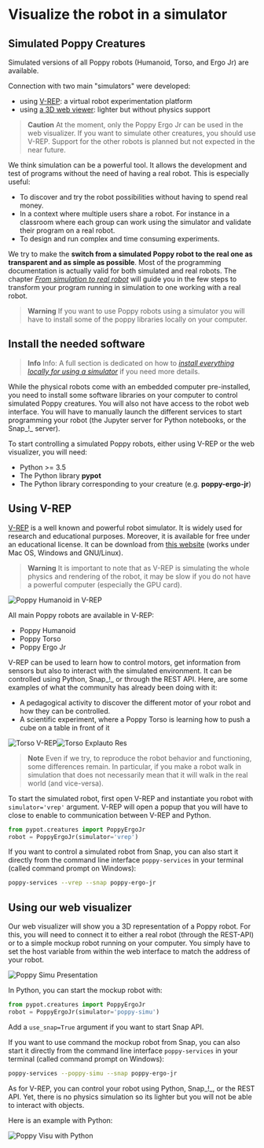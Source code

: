 # Visualize the robot in a simulator

## Simulated Poppy Creatures

Simulated versions of all Poppy robots (Humanoid, Torso, and Ergo Jr) are available.

Connection with two main "simulators" were developed:
* using [V-REP](http://www.coppeliarobotics.com): a virtual robot experimentation platform
* using [a 3D web viewer](http://simu.poppy-project.org): lighter but without physics support

> **Caution** At the moment, only the Poppy Ergo Jr can be used in the web visualizer. If you want to simulate other creatures, you should use V-REP. Support for the other robots is planned but not expected in the near future.

We think simulation can be a powerful tool. It allows the development and test of programs without the need of having a real robot. This is especially useful:

* To discover and try the robot possibilities without having to spend real money.
* In a context where multiple users share a robot. For instance in a classroom where each group can work using the simulator and validate their program on a real robot.
* To design and run complex and time consuming experiments.

We try to make the **switch from a simulated Poppy robot to the real one as transparent and as simple as possible**.
Most of the programming documentation is actually valid for both simulated and real robots.
The chapter *[From simulation to real robot](../from-simulation-to-real-robot/README.md)* will guide you in the few steps to transform your program running in simulation to one working with a real robot.

> **Warning** If you want to use Poppy robots using a simulator you will have to install some of the poppy libraries locally on your computer.

## Install the needed software

> **Info** Info: A full section is dedicated on how to *[install everything locally for using a simulator](../installation/install-poppy-softwares.md)* if you need more details.

While the physical robots come with an embedded computer pre-installed, you need to install some software libraries on your computer to control simulated Poppy creatures.
You will also not have access to the robot web interface.
You will have to manually launch the different services to start programming your robot (the Jupyter server for Python notebooks, or the Snap_!_ server).

To start controlling a simulated Poppy robots, either using V-REP or the web visualizer, you will need:
* Python >= 3.5
* The Python library **pypot**
* The Python library corresponding to your creature (e.g. **poppy-ergo-jr**)


## Using V-REP

[V-REP](http://www.coppeliarobotics.com) is a well known and powerful robot simulator. It is widely used for research and educational purposes. Moreover, it is available for free under an educational license. It can be download from [this website](http://www.coppeliarobotics.com/downloads.html) (works under Mac OS, Windows and GNU/Linux).

> **Warning** It is important to note that as V-REP is simulating the whole physics and rendering of the robot, it may be slow if you do not have a powerful computer (especially the GPU card).

![Poppy Humanoid in V-REP](../img/humanoid/vrep.png)

All main Poppy robots are available in V-REP:
* Poppy Humanoid
* Poppy Torso
* Poppy Ergo Jr

V-REP can be used to learn how to control motors, get information from sensors but also to interact with the simulated environment.
It can be controlled using Python, Snap_!_ or through the REST API.
Here, are some examples of what the community has already been doing with it:
* A pedagogical activity to discover the different motor of your robot and how they can be controlled.
* A scientific experiment, where a Poppy Torso is learning how to push a cube on a table in front of it

![Torso V-REP](../img/torso/explauto-vrep.png)![Torso Explauto Res](../img/torso/explauto-res.png)

> **Note** Even if we try, to reproduce the robot behavior and functioning, some differences remain. In particular, if you make a robot walk in simulation that does not necessarily mean that it will walk in the real world (and vice-versa).

To start the simulated robot, first open V-REP and instantiate you robot with `simulator='vrep'` argument. V-REP will open a popup that you will have to close to enable to communication between V-REP and Python.

```python
from pypot.creatures import PoppyErgoJr
robot = PoppyErgoJr(simulator='vrep')
```

If you want to control a simulated robot from Snap, you can also start it directly from the command line interface `poppy-services` in your terminal (called command prompt on Windows):
```bash
poppy-services --vrep --snap poppy-ergo-jr
```

## Using our web visualizer

Our web visualizer will show you a 3D representation of a Poppy robot.
For this, you will need to connect it to either a real robot (through the REST-API) or to a simple mockup robot running on your computer.
You simply have to set the host variable from within the web interface to match the address of your robot.

![Poppy Simu Presentation](../img/visu/presentation.png)

In Python, you can start the mockup robot with:
```python
from pypot.creatures import PoppyErgoJr
robot = PoppyErgoJr(simulator='poppy-simu')
```
Add a `use_snap=True` argument if you want to start Snap API.

If you want to use command the mockup robot from Snap, you can also start it directly from the command line interface `poppy-services` in your terminal (called command prompt on Windows):
```bash
poppy-services --poppy-simu --snap poppy-ergo-jr
```

As for V-REP, you can control your robot using Python, Snap_!_, or the REST API. Yet, there is no physics simulation so its lighter but you will not be able to interact with objects.

Here is an example with Python:

![Poppy Visu with Python](../img/visu/python-setup.gif)
